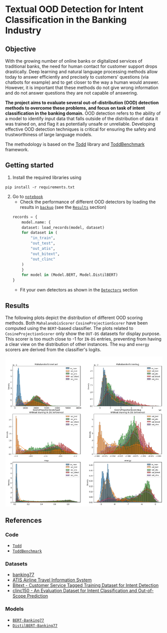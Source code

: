 # Textual OOD Detection for Intent Classification in the Banking Industry

## Objective

With the growing number of online banks or digitalized services of traditional banks, the need for human contact for customer support drops drastically. Deep learning and natural language processing methods allow today to answer efficiently and precisely to customers' questions (via chatbots for example) and to get closer to the way a human would answer. However, it is important that these methods do not give wrong information and do not answer questions they are not capable of answering. 

**The project aims to evaluate several out-of-distribution (OOD) detection methods to overcome these problems, and focus on task of intent classification in the banking domain.** OOD detection refers to the ability of a model to identify input data that falls outside of the distribution of data it was trained on, and flag it as potentially unsafe or unreliable. Developing effective OOD detection techniques is critical for ensuring the safety and trustworthiness of large language models. 

The methodology is based on the [Todd](https://github.com/icannos/Todd) library and [ToddBenchmark](https://github.com/icannos/ToddBenchmark) framework. 

## Getting started

1. Install the required libraries using
```
pip install -r requirements.txt
```

2. Go to [`notebook`](notebook.ipynb)
    - Check the performance of different OOD detectors by loading the results in [`backup`](backup) (see the [`Results`]((notebook.ipynb)) section)
    ```python 
    records = {
        model.name: {
        dataset: load_records(model, dataset)
        for dataset in (
            "in_train", 
            "out_test", 
            "out_atis", 
            "out_bitext", 
            "out_clinc"
        )
        }
        for model in (Model.BERT, Model.DistilBERT)
    }
    ```
    - Fit your own detectors as shown in the [`Detectors`]((notebook.ipynb)) section 

## Results

The following plots depict the distribution of different OOD scoring methods. Both `MahalanobisScorer` `CosineProjectionScorer` have been computed using the `BERT`-based classifier. The plots related to `CosineProjectionScorer` only show the `OUT-DS` datasets for display purpose. This scorer is too much close to -1 for `IN-DS` entries, preventing from having a clear view on the distribution of other instances. The `msp` and `energy` scorers are derived from the classifier's logits. 

![](imgs/distrib_bert_all_datasets.png)

## References

### Code

- [`Todd`](https://github.com/icannos/Todd)
- [`ToddBenchmark`](https://github.com/icannos/ToddBenchmark)

### Datasets

- [banking77](https://huggingface.co/datasets/banking77)
- [ATIS Airline Travel Information System](https://www.kaggle.com/datasets/hassanamin/atis-airlinetravelinformationsystem) 
- [Bitext - Customer Service Tagged Training Dataset for Intent Detection](https://github.com/bitext/customer-support-intent-detection-training-dataset)
- [clinc150 - An Evaluation Dataset for Intent Classification and Out-of-Scope Prediction](https://github.com/clinc/oos-eval)

### Models

- [`BERT-Banking77`](https://huggingface.co/philschmid/BERT-Banking77) 
- [`DistilBERT-Banking77`](https://huggingface.co/philschmid/DistilBERT-Banking77)